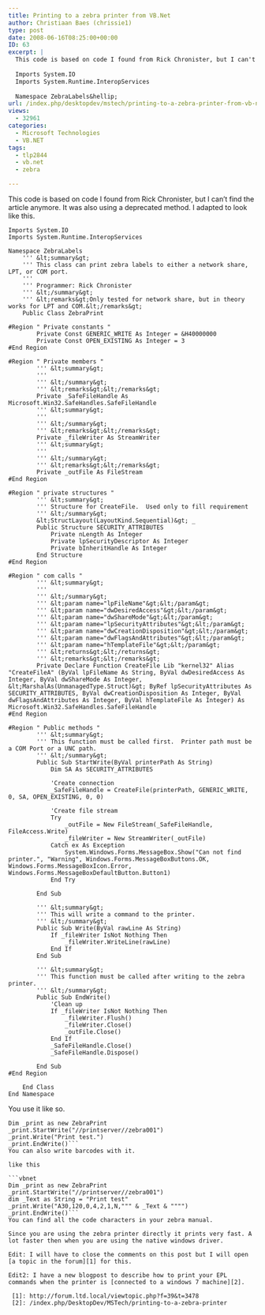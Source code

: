 ```yaml
---
title: Printing to a zebra printer from VB.Net
author: Christiaan Baes (chrissie1)
type: post
date: 2008-06-16T08:25:00+00:00
ID: 63
excerpt: |
  This code is based on code I found from Rick Chronister, but I can't find the article anymore. It was also using a deprecated method. I adapted to look like this.
  
  Imports System.IO
  Imports System.Runtime.InteropServices
  
  Namespace ZebraLabels&hellip;
url: /index.php/desktopdev/mstech/printing-to-a-zebra-printer-from-vb-net/
views:
  - 32961
categories:
  - Microsoft Technologies
  - VB.NET
tags:
  - tlp2844
  - vb.net
  - zebra

---
```

This code is based on code I found from Rick Chronister, but I can&#8217;t find the article anymore. It was also using a deprecated method. I adapted to look like this.

```vbnet
Imports System.IO
Imports System.Runtime.InteropServices

Namespace ZebraLabels
    ''' &lt;summary&gt;
    ''' This class can print zebra labels to either a network share, LPT, or COM port.
    ''' 
    ''' Programmer: Rick Chronister
    ''' &lt;/summary&gt;
    ''' &lt;remarks&gt;Only tested for network share, but in theory works for LPT and COM.&lt;/remarks&gt;
    Public Class ZebraPrint

#Region " Private constants "
        Private Const GENERIC_WRITE As Integer = &H40000000
        Private Const OPEN_EXISTING As Integer = 3
#End Region

#Region " Private members "
        ''' &lt;summary&gt;
        ''' 
        ''' &lt;/summary&gt;
        ''' &lt;remarks&gt;&lt;/remarks&gt;
        Private _SafeFileHandle As Microsoft.Win32.SafeHandles.SafeFileHandle
        ''' &lt;summary&gt;
        ''' 
        ''' &lt;/summary&gt;
        ''' &lt;remarks&gt;&lt;/remarks&gt;
        Private _fileWriter As StreamWriter
        ''' &lt;summary&gt;
        ''' 
        ''' &lt;/summary&gt;
        ''' &lt;remarks&gt;&lt;/remarks&gt;
        Private _outFile As FileStream
#End Region

#Region " private structures "
        ''' &lt;summary&gt;
        ''' Structure for CreateFile.  Used only to fill requirement
        ''' &lt;/summary&gt;
        &lt;StructLayout(LayoutKind.Sequential)&gt; _
        Public Structure SECURITY_ATTRIBUTES
            Private nLength As Integer
            Private lpSecurityDescriptor As Integer
            Private bInheritHandle As Integer
        End Structure
#End Region

#Region " com calls "
        ''' &lt;summary&gt;
        ''' 
        ''' &lt;/summary&gt;
        ''' &lt;param name="lpFileName"&gt;&lt;/param&gt;
        ''' &lt;param name="dwDesiredAccess"&gt;&lt;/param&gt;
        ''' &lt;param name="dwShareMode"&gt;&lt;/param&gt;
        ''' &lt;param name="lpSecurityAttributes"&gt;&lt;/param&gt;
        ''' &lt;param name="dwCreationDisposition"&gt;&lt;/param&gt;
        ''' &lt;param name="dwFlagsAndAttributes"&gt;&lt;/param&gt;
        ''' &lt;param name="hTemplateFile"&gt;&lt;/param&gt;
        ''' &lt;returns&gt;&lt;/returns&gt;
        ''' &lt;remarks&gt;&lt;/remarks&gt;
        Private Declare Function CreateFile Lib "kernel32" Alias "CreateFileA" (ByVal lpFileName As String, ByVal dwDesiredAccess As Integer, ByVal dwShareMode As Integer, &lt;MarshalAs(UnmanagedType.Struct)&gt; ByRef lpSecurityAttributes As SECURITY_ATTRIBUTES, ByVal dwCreationDisposition As Integer, ByVal dwFlagsAndAttributes As Integer, ByVal hTemplateFile As Integer) As Microsoft.Win32.SafeHandles.SafeFileHandle
#End Region

#Region " Public methods "
        ''' &lt;summary&gt;
        ''' This function must be called first.  Printer path must be a COM Port or a UNC path.
        ''' &lt;/summary&gt;
        Public Sub StartWrite(ByVal printerPath As String)
            Dim SA As SECURITY_ATTRIBUTES

            'Create connection
            _SafeFileHandle = CreateFile(printerPath, GENERIC_WRITE, 0, SA, OPEN_EXISTING, 0, 0)

            'Create file stream
            Try
                _outFile = New FileStream(_SafeFileHandle, FileAccess.Write)
                _fileWriter = New StreamWriter(_outFile)
            Catch ex As Exception
                System.Windows.Forms.MessageBox.Show("Can not find printer.", "Warning", Windows.Forms.MessageBoxButtons.OK, Windows.Forms.MessageBoxIcon.Error, Windows.Forms.MessageBoxDefaultButton.Button1)
            End Try

        End Sub

        ''' &lt;summary&gt;
        ''' This will write a command to the printer.
        ''' &lt;/summary&gt;
        Public Sub Write(ByVal rawLine As String)
            If _fileWriter IsNot Nothing Then
                _fileWriter.WriteLine(rawLine)
            End If
        End Sub

        ''' &lt;summary&gt;
        ''' This function must be called after writing to the zebra printer.
        ''' &lt;/summary&gt;
        Public Sub EndWrite()
            'Clean up
            If _fileWriter IsNot Nothing Then
                _fileWriter.Flush()
                _fileWriter.Close()
                _outFile.Close()
            End If
            _SafeFileHandle.Close()
            _SafeFileHandle.Dispose()

        End Sub
#End Region

    End Class
End Namespace
```
You use it like so.

```vbnet
Dim _print as new ZebraPrint
_print.StartWrite("//printserver//zebra001")
_print.Write("Print test.")
_print.EndWrite()```
You can also write barcodes with it.

like this

```vbnet
Dim _print as new ZebraPrint
_print.StartWrite("//printserver//zebra001")
dim _Text as String = "Print test"
_print.Write("A30,120,0,4,2,1,N,""" & _Text & """")
_print.EndWrite()```
You can find all the code characters in your zebra manual.

Since you are using the zebra printer directly it prints very fast. A lot faster then when you are using the native windows driver.

Edit: I will have to close the comments on this post but I will open [a topic in the forum][1] for this.

Edit2: I have a new blogpost to describe how to print your EPL commands when the printer is [connected to a windows 7 machine][2].

 [1]: http://forum.ltd.local/viewtopic.php?f=39&t=3478
 [2]: /index.php/DesktopDev/MSTech/printing-to-a-zebra-printer